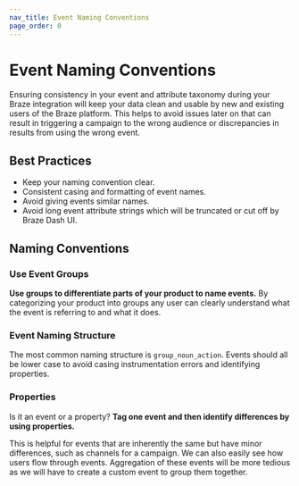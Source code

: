 ```yaml
---
nav_title: Event Naming Conventions
page_order: 0
---
```


# Event Naming Conventions
Ensuring consistency in your event and attribute taxonomy during your Braze integration will keep your data clean and usable by new and existing users of the Braze platform. This helps to avoid issues later on that can result in triggering a campaign to the wrong audience or discrepancies in results from using the wrong event.

## Best Practices
- Keep your naming convention clear.
- Consistent casing and formatting of event names.
- Avoid giving events similar names.
- Avoid long event attribute strings which will be truncated or cut off by Braze Dash UI.

## Naming Conventions

### Use Event Groups

__Use groups to differentiate parts of your product to name events.__ By categorizing your product into groups any user can clearly understand what the event is referring to and what it does.

### Event Naming Structure

The most common naming structure is `group_noun_action`. Events should all be lower case to avoid casing instrumentation errors and identifying properties.

### Properties

Is it an event or a property? __Tag one event and then identify differences by using properties.__

This is helpful for events that are inherently the same but have minor differences, such as channels for a campaign. We can also easily see how users flow through events. Aggregation of these events will be more tedious as we will have to create a custom event to group them together.
